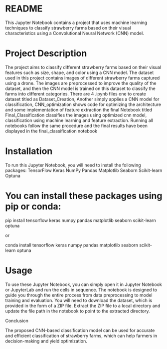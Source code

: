 # README
This Jupyter Notebook contains a project that uses machine learning techniques to classify strawberry farms based on their visual characteristics using a Convolutional Neural Network (CNN) model.

# Project Description
The project aims to classify different strawberry farms based on their visual features such as size, shape, and color using a CNN model. The dataset used in this project contains images of different strawberry farms captured using a drone. The images are preprocessed to improve the quality of the dataset, and then the CNN model is trained on this dataset to classify the farms into different categories. There are 4 .ipynb files one to create dataset titled as Dataset_Creation, Another simply applies a CNN model for classification, CNN_optimization shows code for optimizing the architecture and some implementation of feature extraction the final Notebook titled Final_Classification classifies the images using optimized cnn model, classification using machine learning and feature extraction. Running all notebooks follow the same procedure and the final results have been displayed in the final_classification notebook

# Installation
To run this Jupyter Notebook, you will need to install the following packages:
TensorFlow
Keras
NumPy
Pandas
Matplotlib
Seaborn
Scikit-learn
Optuna

# You can install these packages using pip or conda:

pip install tensorflow keras numpy pandas matplotlib seaborn scikit-learn optuna

or

conda install tensorflow keras numpy pandas matplotlib seaborn scikit-learn optuna

# Usage

To use these Jupyter Notebook, you can simply open it in Jupyter Notebook or JupyterLab and run the cells in sequence. The notebook is designed to guide you through the entire process from data preprocessing to model training and evaluation.
You will need to download the dataset, which is provided in the form of a ZIP file. Extract the ZIP file to a local directory and update the file path in the notebook to point to the extracted directory.

Conclusion

The proposed CNN-based classification model can be used for accurate and efficient classification of strawberry farms, which can help farmers in decision-making and yield optimization.


